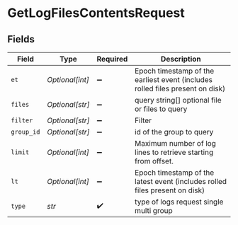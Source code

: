 # GetLogFilesContentsRequest


## Fields

| Field                                                                         | Type                                                                          | Required                                                                      | Description                                                                   |
| ----------------------------------------------------------------------------- | ----------------------------------------------------------------------------- | ----------------------------------------------------------------------------- | ----------------------------------------------------------------------------- |
| `et`                                                                          | *Optional[int]*                                                               | :heavy_minus_sign:                                                            | Epoch timestamp of the earliest event (includes rolled files present on disk) |
| `files`                                                                       | *Optional[str]*                                                               | :heavy_minus_sign:                                                            | query string[] optional file or files to query                                |
| `filter`                                                                      | *Optional[str]*                                                               | :heavy_minus_sign:                                                            | Filter                                                                        |
| `group_id`                                                                    | *Optional[str]*                                                               | :heavy_minus_sign:                                                            | id of the group to query                                                      |
| `limit`                                                                       | *Optional[int]*                                                               | :heavy_minus_sign:                                                            | Maximum number of log lines to retrieve starting from offset.                 |
| `lt`                                                                          | *Optional[int]*                                                               | :heavy_minus_sign:                                                            | Epoch timestamp of the latest event (includes rolled files present on disk)   |
| `type`                                                                        | *str*                                                                         | :heavy_check_mark:                                                            | type of logs request single multi group                                       |